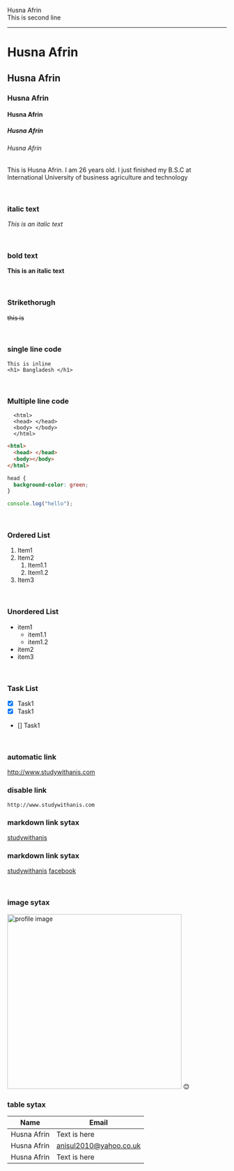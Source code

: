 <!--markdown tutorial-->

Husna Afrin<br/>
This is second line

---

# Husna Afrin

## Husna Afrin

### Husna Afrin

#### Husna Afrin

##### Husna Afrin

###### Husna Afrin

<p>This is Husna Afrin. I am 26 years old. I just finished my B.S.C at International University of business agriculture and technology</p>

<br/>

### italic text

_This is an italic text_

<br/>

### bold text

**This is an italic text**

<br/>

### Strikethorugh

~~this is~~

<br/>

### single line code

`This is inline`  
`<h1> Bangladesh </h1>`

<br/>

### Multiple line code

```
  <html>
  <head> </head>
  <body> </body>
  </html>
```

```html
<html>
  <head> </head>
  <body></body>
</html>
```

```css
head {
  background-color: green;
}
```

```javascript
console.log("hello");
```

<br/>

### Ordered List

1. Item1
2. Item2
   1. Item1.1
   2. Item1.2
3. Item3

<br/>

### Unordered List

- item1
  - item1.1
  - item1.2
- item2
- item3

<br/>

### Task List

- [x] Task1
- [x] Task1
- [] Task1

<br/>

### automatic link

http://www.studywithanis.com

### disable link

`http://www.studywithanis.com`

### markdown link sytax

[studywithanis](http://www.studywithanis.com)

### markdown link sytax

[studywithanis][websitelink]
[facebook][facebooklink]

<br/>

### image sytax

<!-- ![profile](./images/me.jpg) -->
<img src=" " width="400" title="profile image"/>
😊

<br/>

### table sytax

| Name         | Email                  |
| ------------ | ---------------------- |
| Husna Afrin | Text is here           |
| Husna Afrin | anisul2010@yahoo.co.uk |
| Husna Afrin | Text is here           |

<!-- all link is here -->

[websitelink]: http://www.studywithanis.com
[facebooklink]: https://www.facebook.com/studywithanis
